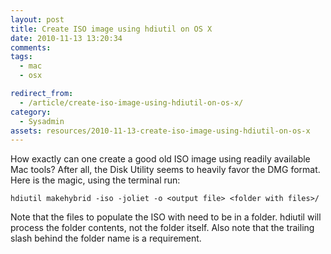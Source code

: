 ```yaml
---
layout: post
title: Create ISO image using hdiutil on OS X
date: 2010-11-13 13:20:34
comments: 
tags:
  - mac
  - osx

redirect_from:
  - /article/create-iso-image-using-hdiutil-on-os-x/
category:
  - Sysadmin
assets: resources/2010-11-13-create-iso-image-using-hdiutil-on-os-x
---
```


How exactly can one create a good old ISO image using readily available Mac tools? After all, the Disk Utility seems to heavily favor the DMG format. Here is the magic, using the terminal run:

    hdiutil makehybrid -iso -joliet -o <output file> <folder with files>/


Note that the files to populate the ISO with need to be in a folder. hdiutil will process the folder contents, not the folder itself. Also note that the trailing slash behind the folder name is a requirement.
